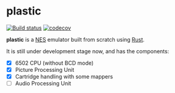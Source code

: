 # plastic

[![Build status](https://github.com/Amjad50/plastic/workflows/Rust/badge.svg)](https://actions-badge.atrox.dev/Amjad50/plastic/goto)
[![codecov](https://codecov.io/gh/Amjad50/plastic/branch/master/graph/badge.svg)](https://codecov.io/gh/Amjad50/plastic)

**plastic** is a [NES][NES-wiki] emulator built from scratch using [Rust][Rust].

It is still under development stage now, and has the components:
- [x] 6502 CPU (without BCD mode)
- [x] Picture Processing Unit
- [x] Cartridge handling with some mappers
- [ ] Audio Processing Unit

[NES-wiki]: https://en.wikipedia.org/wiki/Nintendo_Entertainment_System
[Rust]: https://www.rust-lang.org/
